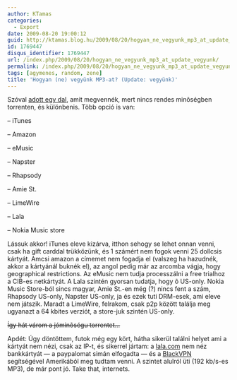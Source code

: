 ```yaml
---
author: KTamas
categories:
  - Export
date: 2009-08-20 19:00:12
guid: http://ktamas.blog.hu/2009/08/20/hogyan_ne_vegyunk_mp3_at_update_vegyunk
id: 1769447
disqus_identifier: 1769447
url: /index.php/2009/08/20/hogyan_ne_vegyunk_mp3_at_update_vegyunk/
permalink: /index.php/2009/08/20/hogyan_ne_vegyunk_mp3_at_update_vegyunk/
tags: [agymenes, random, zene]
title: 'Hogyan (ne) vegyünk MP3-at? (Update: vegyünk)'
---
```


Szóval <a href="http://www.watchtheguild.com/the-guild/the-guild-music-video/" target="_blank">adott egy dal</a>, amit megvennék, mert nincs rendes minõségben torrenten, és különbenis. Több opció is van: 

&#8211; iTunes
  
&#8211; Amazon
  
&#8211; eMusic
  
&#8211; Napster
  
&#8211; Rhapsody
  
&#8211; Amie St.
  
&#8211; LimeWire
  
&#8211; Lala
  
&#8211; Nokia Music store 

Lássuk akkor! iTunes eleve kizárva, itthon sehogy se lehet onnan venni, csak ha gift carddal trükközünk, és 1 számért nem fogok venni 25 dollcsis kártyát. Amcsi amazon a címemet nem fogadja el (valszeg ha hazudnék, akkor a kártyánál buknék el), az angol pedig már az arcomba vágja, hogy geographical restrictions. Az eMusic nem tudja processzálni a free trialhoz a CIB-es netkártyát. A Lala szintén gyorsan tudatja, hogy õ US-only. Nokia Music Store-ból sincs magyar, Amie St.-en még (?) nincs fent a szám, Rhapsody US-only, Napster US-only, ja és ezek tuti DRM-esek, ami eleve nem játszik. Maradt a LimeWire, felrakom, csak p2p között találja meg ugyanazt a 64 kbites verziót, a store-juk szintén US-only. 

<span style="text-decoration: line-through;">Így hát várom a jóminõségu torrentet&#8230;</span> 

Apdét: Úgy döntöttem, futok még egy kört, hátha sikerül találni helyet ami a kártyát nem nézi, csak az IP-t, és sikerrel jártam: a [lala.com](http://www.lala.com/) nem néz bankkártyát &#8212; a paypalomat simán elfogadta &#8212; és a [BlackVPN](http://www.blackvpn.com/) segítségével Amerikából meg tudtam venni. A szintet alulról üti (192 kb/s-es MP3), de már pont jó. Take that, internets.
